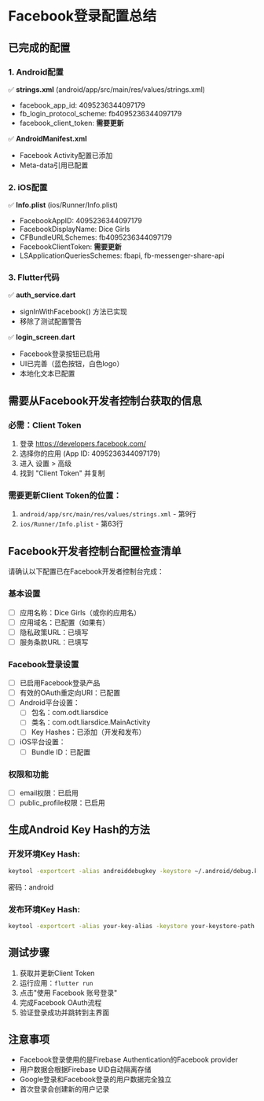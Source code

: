 # Facebook登录配置总结

## 已完成的配置

### 1. Android配置
✅ **strings.xml** (android/app/src/main/res/values/strings.xml)
- facebook_app_id: 4095236344097179
- fb_login_protocol_scheme: fb4095236344097179
- facebook_client_token: **需要更新**

✅ **AndroidManifest.xml** 
- Facebook Activity配置已添加
- Meta-data引用已配置

### 2. iOS配置
✅ **Info.plist** (ios/Runner/Info.plist)
- FacebookAppID: 4095236344097179
- FacebookDisplayName: Dice Girls
- CFBundleURLSchemes: fb4095236344097179
- FacebookClientToken: **需要更新**
- LSApplicationQueriesSchemes: fbapi, fb-messenger-share-api

### 3. Flutter代码
✅ **auth_service.dart**
- signInWithFacebook() 方法已实现
- 移除了测试配置警告

✅ **login_screen.dart**
- Facebook登录按钮已启用
- UI已完善（蓝色按钮，白色logo）
- 本地化文本已配置

## 需要从Facebook开发者控制台获取的信息

### 必需：Client Token
1. 登录 https://developers.facebook.com/
2. 选择你的应用 (App ID: 4095236344097179)
3. 进入 设置 > 高级
4. 找到 "Client Token" 并复制

### 需要更新Client Token的位置：
1. `android/app/src/main/res/values/strings.xml` - 第9行
2. `ios/Runner/Info.plist` - 第63行

## Facebook开发者控制台配置检查清单

请确认以下配置已在Facebook开发者控制台完成：

### 基本设置
- [ ] 应用名称：Dice Girls（或你的应用名）
- [ ] 应用域名：已配置（如果有）
- [ ] 隐私政策URL：已填写
- [ ] 服务条款URL：已填写

### Facebook登录设置
- [ ] 已启用Facebook登录产品
- [ ] 有效的OAuth重定向URI：已配置
- [ ] Android平台设置：
  - [ ] 包名：com.odt.liarsdice
  - [ ] 类名：com.odt.liarsdice.MainActivity
  - [ ] Key Hashes：已添加（开发和发布）
- [ ] iOS平台设置：
  - [ ] Bundle ID：已配置

### 权限和功能
- [ ] email权限：已启用
- [ ] public_profile权限：已启用

## 生成Android Key Hash的方法

### 开发环境Key Hash:
```bash
keytool -exportcert -alias androiddebugkey -keystore ~/.android/debug.keystore | openssl sha1 -binary | openssl base64
```
密码：android

### 发布环境Key Hash:
```bash
keytool -exportcert -alias your-key-alias -keystore your-keystore-path | openssl sha1 -binary | openssl base64
```

## 测试步骤

1. 获取并更新Client Token
2. 运行应用：`flutter run`
3. 点击"使用 Facebook 账号登录"
4. 完成Facebook OAuth流程
5. 验证登录成功并跳转到主界面

## 注意事项

- Facebook登录使用的是Firebase Authentication的Facebook provider
- 用户数据会根据Firebase UID自动隔离存储
- Google登录和Facebook登录的用户数据完全独立
- 首次登录会创建新的用户记录